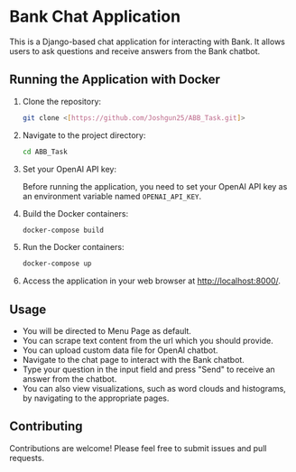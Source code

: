 # Bank Chat Application

This is a Django-based chat application for interacting with Bank. It allows users to ask questions and receive answers from the Bank chatbot.

## Running the Application with Docker

1. Clone the repository:

    ```bash
    git clone <[https://github.com/Joshgun25/ABB_Task.git]>
    ```

2. Navigate to the project directory:

    ```bash
    cd ABB_Task
    ```
    
3. Set your OpenAI API key:

    Before running the application, you need to set your OpenAI API key as an environment variable named `OPENAI_API_KEY`.
   
5. Build the Docker containers:

    ```bash
    docker-compose build
    ```
    
6. Run the Docker containers:

    ```bash
    docker-compose up
    ```

7. Access the application in your web browser at [http://localhost:8000/](http://localhost:8000/).

## Usage
- You will be directed to Menu Page as default.
- You can scrape text content from the url which you should provide.
- You can upload custom data file for OpenAI chatbot.
- Navigate to the chat page to interact with the Bank chatbot.
- Type your question in the input field and press "Send" to receive an answer from the chatbot.
- You can also view visualizations, such as word clouds and histograms, by navigating to the appropriate pages.

## Contributing

Contributions are welcome! Please feel free to submit issues and pull requests.
